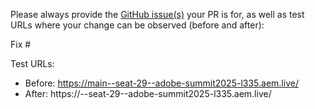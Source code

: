 Please always provide the [GitHub issue(s)](../issues) your PR is for, as well as test URLs where your change can be observed (before and after):

Fix #<gh-issue-id>

Test URLs:
- Before: https://main--seat-29--adobe-summit2025-l335.aem.live/
- After: https://<branch>--seat-29--adobe-summit2025-l335.aem.live/
